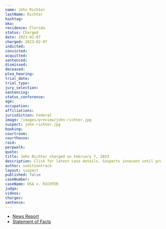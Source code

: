 ```yaml
---
name: John Richter
lastName: Richter
hashtag:
aka:
residence: Florida
status: Charged
date: 2023-02-07
charged: 2023-02-07
indicted:
convicted:
acquitted:
sentenced:
dismissed:
deceased:
plea_hearing:
trial_date:
trial_type:
jury_selection:
sentencing:
status_conference:
age:
occupation:
affiliations:
jurisdiction: Federal
image: /images/preview/john-richter.jpg
suspect: john-richter.jpg
booking:
courtroom:
courthouse:
raid:
perpwalk:
quote:
title: John Richter charged on February 7, 2023
description: Click for latest case details. Suspects innocent until proven guilty.
author: seditiontrack
layout: suspect
published: false
caseNumber:
caseName: USA v. RICHTER
judge:
videos:
charges:
sentence:
---
```


- [News Report]()
- [Statement of Facts](https://storage.courtlistener.com/recap/gov.uscourts.dcd.252273/gov.uscourts.dcd.252273.1.1.pdf)
